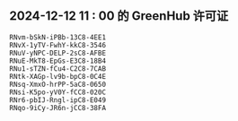 ## 2024-12-12 11 : 00 的 GreenHub 许可证
```
RNvm-bSkN-iPBb-13C8-4EE1
RNvX-1yTV-FwhY-kkC8-3546
RNuV-yNPC-DELP-2sC8-AFBE
RNuE-MkT8-EpGs-E3C8-18B4
RNu1-sTZN-fCu4-C2C8-7CAB
RNtk-XAGp-lv9b-bpC8-0C4E
RNsq-XmxO-hrPP-5aC8-0650
RNsi-K5po-yV0Y-fCC8-020C
RNr6-pbIJ-Rngl-ipC8-E049
RNqo-9iCy-JR6n-jCC8-38FA
```
